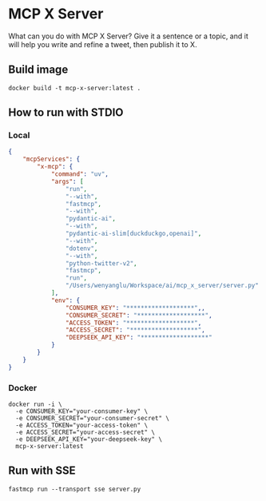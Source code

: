 # MCP X Server
What can you do with MCP X Server? Give it a sentence or a topic, and it will help you write and refine a tweet, then publish it to X.

## Build image
```shell
docker build -t mcp-x-server:latest .
```

## How to run with STDIO

### Local
```json
{
    "mcpServices": {
        "x-mcp": {
            "command": "uv",
            "args": [
                "run",
                "--with",
                "fastmcp",
                "--with",
                "pydantic-ai",
                "--with",
                "pydantic-ai-slim[duckduckgo,openai]",
                "--with",
                "dotenv",
                "--with",
                "python-twitter-v2",
                "fastmcp",
                "run",
                "/Users/wenyanglu/Workspace/ai/mcp_x_server/server.py"
            ],
            "env": {
                "CONSUMER_KEY": "*******************",,
                "CONSUMER_SECRET": "*******************",
                "ACCESS_TOKEN": "*******************",
                "ACCESS_SECRET": "*******************",
                "DEEPSEEK_API_KEY": "*******************"
            }
        }
    }
}
```

### Docker
```shell
docker run -i \
  -e CONSUMER_KEY="your-consumer-key" \
  -e CONSUMER_SECRET="your-consumer-secret" \
  -e ACCESS_TOKEN="your-access-token" \
  -e ACCESS_SECRET="your-access-secret" \
  -e DEEPSEEK_API_KEY="your-deepseek-key" \
  mcp-x-server:latest
```

## Run with SSE
```shell
fastmcp run --transport sse server.py
```